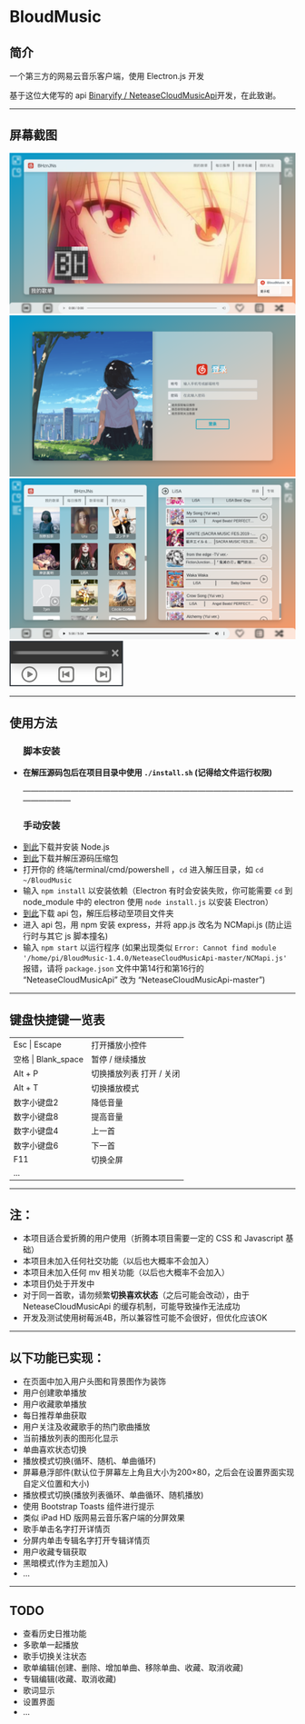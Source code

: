 <h1>BloudMusic</h1>
<h2>简介</h2>
<p>一个第三方的网易云音乐客户端，使用 Electron.js 开发</p>
<p>基于这位大佬写的 api <a href="https://github.com/Binaryify/NeteaseCloudMusicApi">Binaryify / NeteaseCloudMusicApi</a>开发，在此致谢。</p>
<hr />

<h2>屏幕截图</h2>
<img src="imgs/screenshots/main.png"/>
<img src="imgs/screenshots/login.png"/>
<img src="imgs/screenshots/split.png"/>
<img src="imgs/screenshots/play_widget.png"/>
<hr />

<h2>使用方法</h2>
<ul>
  <h3>脚本安装</h3>
  <li><b>在解压源码包后在项目目录中使用 <code>./install.sh</code> (记得给文件运行权限)</b></li>
  
  ————————————————————————————————————————
  
  <h3>手动安装</h3>
  <li><a href="https://nodejs.org/en/download/">到此</a>下载并安装 Node.js</li>
  <li><a href="https://github.com/BHznJNs/BloudMusic/releases/">到此</a>下载并解压源码压缩包</li>
  <li>打开你的 终端/terminal/cmd/powershell ，<code>cd</code> 进入解压目录，如 <code>cd ~/BloudMusic</code> </li>
  <li>输入 <code>npm install</code> 以安装依赖（Electron 有时会安装失败，你可能需要 <code>cd</code> 到 node_module 中的 electron 使用 <code>node install.js</code> 以安装 Electron）</li>
  <li><a href="https://github.com/Binaryify/NeteaseCloudMusicApi">到此</a>下载 api 包，解压后移动至项目文件夹</li>
  <li>进入 api 包，用 npm 安装 express，并将 app.js 改名为 NCMapi.js (防止运行时与其它 js 脚本撞名)</li>
  <li>输入 <code>npm start</code> 以运行程序 (如果出现类似 <code>Error: Cannot find module '/home/pi/BloudMusic-1.4.0/NeteaseCloudMusicApi-master/NCMapi.js'</code> 报错，请将 <code>package.json</code> 文件中第14行和第16行的 “NeteaseCloudMusicApi” 改为 “NeteaseCloudMusicApi-master”)</li>
</ul>
<hr />

<h2>键盘快捷键一览表</h2>
<table>
  <tr>
    <td>Esc | Escape</td>
    <td>打开播放小控件</td>
  </tr>
  <tr>
    <td>空格 | Blank_space</td>
    <td>暂停 / 继续播放</td>
  </tr>
  <tr>
    <td>Alt + P</td>
    <td>切换播放列表 打开 / 关闭</td>
  </tr>
  <tr>
    <td>Alt + T</td>
    <td>切换播放模式</td>
  </tr>
  <tr>
    <td>数字小键盘2</td>
    <td>降低音量</td>
  </tr>
  <tr>
    <td>数字小键盘8</td>
    <td>提高音量</td>
  </tr>
  <tr>
    <td>数字小键盘4</td>
    <td>上一首</td>
  </tr>
  <tr>
    <td>数字小键盘6</td>
    <td>下一首</td>
  </tr>
  <tr>
    <td>F11</td>
    <td>切换全屏</td>
  </tr>
  <tr>
    <td>...</td>
  </tr>
</table>
<hr />

<h2>注：</h2>
<ul>
  <li>本项目适合爱折腾的用户使用（折腾本项目需要一定的 CSS 和 Javascript 基础）</li>
  <li>本项目未加入任何社交功能（以后也大概率不会加入）</li>
  <li>本项目未加入任何 mv 相关功能（以后也大概率不会加入）</li>
  <li>本项目仍处于开发中</li>
  <li>对于同一首歌，请勿频繁<b>切换喜欢状态</b>（之后可能会改动），由于 NeteaseCloudMusicApi 的缓存机制，可能导致操作无法成功 </li>
  <li>开发及测试使用树莓派4B，所以兼容性可能不会很好，但优化应该OK</li>
</ul>
<hr />

<h2>以下功能已实现：</h2>
<ul>
  <li>在页面中加入用户头图和背景图作为装饰</li>
  <li>用户创建歌单播放</li>
  <li>用户收藏歌单播放</li>
  <li>每日推荐单曲获取</li>
  <li>用户关注及收藏歌手的热门歌曲播放</li>
  <li>当前播放列表的图形化显示</li>
  <li>单曲喜欢状态切换</li>
  <li>播放模式切换(循环、随机、单曲循环)</li>
  <li>屏幕悬浮部件(默认位于屏幕左上角且大小为200×80，之后会在设置界面实现自定义位置和大小)</li>
  <li>播放模式切换(播放列表循环、单曲循环、随机播放)</li>
  <li>使用 Bootstrap Toasts 组件进行提示</li>
  <li>类似 iPad HD 版网易云音乐客户端的分屏效果</li>
  <li>歌手单击名字打开详情页</li>
  <li>分屏内单击专辑名字打开专辑详情页</li>
  <li>用户收藏专辑获取</li>
  <li>黑暗模式(作为主题加入)</li>
  <li>...</li>
</ul>
<hr />

<h2>TODO</h2>
<ul>
  <li>查看历史日推功能</li>
  <li>多歌单一起播放</li>
  <li>歌手切换关注状态</li>
  <li>歌单编辑(创建、删除、增加单曲、移除单曲、收藏、取消收藏)</li>
  <li>专辑编辑(收藏、取消收藏)</li>
  <li>歌词显示</li>
  <li>设置界面</li>
  <li>...</li>
</ul>
